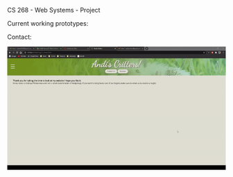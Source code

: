 CS 268 - Web Systems - Project

Current working prototypes:

Contact:

![](images/contact-demo.gif)
